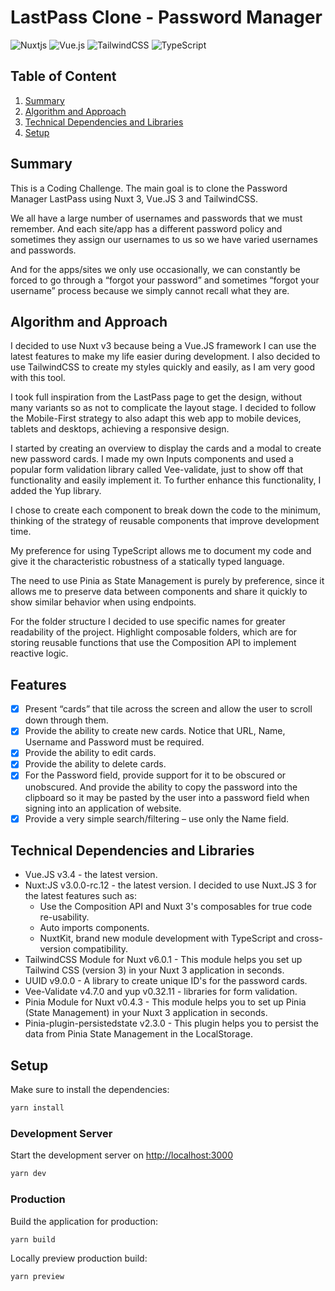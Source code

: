 # LastPass Clone - Password Manager

![Nuxtjs](https://img.shields.io/badge/Nuxt-002E3B?style=for-the-badge&logo=nuxtdotjs&logoColor=#00DC82)
![Vue.js](https://img.shields.io/badge/vuejs-%2335495e.svg?style=for-the-badge&logo=vuedotjs&logoColor=%234FC08D)
![TailwindCSS](https://img.shields.io/badge/tailwindcss-%2338B2AC.svg?style=for-the-badge&logo=tailwind-css&logoColor=white)
![TypeScript](https://img.shields.io/badge/typescript-%23007ACC.svg?style=for-the-badge&logo=typescript&logoColor=white)

## Table of Content

1. [Summary](#summary)
2. [Algorithm and Approach](#algorithm-and-approach)
3. [Technical Dependencies and Libraries](#technical-dependencies-and-libraries)
4. [Setup](#setup)

## Summary

This is a Coding Challenge. The main goal is to clone the Password Manager LastPass using Nuxt 3, Vue.JS 3 and TailwindCSS.

We all have a large number of usernames and passwords that we must remember. And each site/app has a different password policy and sometimes they assign our usernames to us so we have varied usernames and passwords.

And for the apps/sites we only use occasionally, we can constantly be forced to go through a “forgot your password” and sometimes “forgot your username” process because we simply cannot recall what they are.

## Algorithm and Approach

I decided to use Nuxt v3 because being a Vue.JS framework I can use the latest features to make my life easier during development. I also decided to use TailwindCSS to create my styles quickly and easily, as I am very good with this tool.

I took full inspiration from the LastPass page to get the design, without many variants so as not to complicate the layout stage. I decided to follow the Mobile-First strategy to also adapt this web app to mobile devices, tablets and desktops, achieving a responsive design.

I started by creating an overview to display the cards and a modal to create new password cards. I made my own Inputs components and used a popular form validation library called Vee-validate, just to show off that functionality and easily implement it. To further enhance this functionality, I added the Yup library.

I chose to create each component to break down the code to the minimum, thinking of the strategy of reusable components that improve development time.

My preference for using TypeScript allows me to document my code and give it the characteristic robustness of a statically typed language.

The need to use Pinia as State Management is purely by preference, since it allows me to preserve data between components and share it quickly to show similar behavior when using endpoints.

For the folder structure I decided to use specific names for greater readability of the project. Highlight composable folders, which are for storing reusable functions that use the Composition API to implement reactive logic.

## Features

- [x] Present “cards” that tile across the screen and allow the user to scroll down through them.
- [x] Provide the ability to create new cards. Notice that URL, Name, Username and Password
must be required.
- [x] Provide the ability to edit cards.
- [x] Provide the ability to delete cards.
- [x] For the Password field, provide support for it to be obscured or unobscured. And provide the ability to copy the password into the clipboard so it may be pasted by the user into a password field when signing into an application of website.
- [x] Provide a very simple search/filtering – use only the Name field.

## Technical Dependencies and Libraries

- Vue.JS v3.4 - the latest version.
- Nuxt:JS v3.0.0-rc.12 - the latest version. I decided to use Nuxt.JS 3 for the latest features such as:
  - Use the Composition API and Nuxt 3's composables for true code re-usability.
  - Auto imports components.
  - NuxtKit, brand new module development with TypeScript and cross-version compatibility.
- TailwindCSS Module for Nuxt v6.0.1 - This module helps you set up Tailwind CSS (version 3) in your Nuxt 3 application in seconds.
- UUID v9.0.0 - A library to create unique ID's for the password cards.
- Vee-Validate v4.7.0 and yup v0.32.11 - libraries for form validation.
- Pinia Module for Nuxt v0.4.3 - This module helps you to set up Pinia (State Management) in your Nuxt 3 application in seconds.
- Pinia-plugin-persistedstate v2.3.0 - This plugin helps you to persist the data from Pinia State Management in the LocalStorage.

## Setup

Make sure to install the dependencies:

```bash
yarn install
```

### Development Server

Start the development server on <http://localhost:3000>

```bash
yarn dev
```

### Production

Build the application for production:

```bash
yarn build
```

Locally preview production build:

```bash
yarn preview
```
